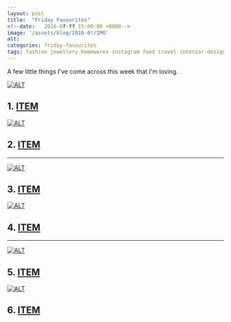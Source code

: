 ```yaml
---
layout: post
title:  "Friday Favourites"
<!--date:   2016-0?-?? 15:00:00 +0000-->
image: '/assets/blog/2016-0?/IMG'
alt: 
categories: friday-favourites
tags: fashion jewellery homewares instagram food travel interior-design diy crafts printable
---
```


<p class="intro">A few little things I've come across this week that I'm loving.</p>

<div class="row">
	<div class="col-md-6">
		<a href="LINK" title="TITLE"><img src="/assets/blog/2016-0?/IMG.jpg" alt="ALT" title="TITLE"></a>
		<h2>1. <a href="LINK" title="TITLE">ITEM</a></h2>
		<p></p>
	</div>
	<div class="col-md-6">
		<a href="LINK" title="TITLE"><img src="/assets/blog/2016-0?/IMG.jpg" alt="ALT" title="TITLE"></a>
		<h2>2. <a href="LINK" title="TITLE">ITEM</a></h2>
		<p></p>
	</div>
</div>

* * *

<div class="row">
	<div class="col-md-6">
		<a href="LINK" title="TITLE"><img src="/assets/blog/2016-0?/IMG.jpg" alt="ALT" title="TITLE"></a>
		<h2>3. <a href="LINK" title="TITLE">ITEM</a></h2>
		<p></p>
	</div>
	<div class="col-md-6">
		<a href="LINK" title="TITLE"><img src="/assets/blog/2016-0?/IMG.jpg" alt="ALT" title="TITLE"></a>
		<h2>4. <a href="LINK" title="TITLE">ITEM</a></h2>
		<p></p>
	</div>
</div>

* * *

<div class="row">
	<div class="col-md-6">
		<a href="LINK" title="TITLE"><img src="/assets/blog/2016-0?/IMG.jpg" alt="ALT" title="TITLE"></a>
		<h2>5. <a href="LINK" title="TITLE">ITEM</a></h2>
		<p></p>
	</div>
	<div class="col-md-6">
		<a href="LINK" title="TITLE"><img src="/assets/blog/2016-0?/IMG.jpg" alt="ALT" title="TITLE"></a>
		<h2>6. <a href="LINK" title="TITLE">ITEM</a></h2>
		<p></p>
	</div>
</div>